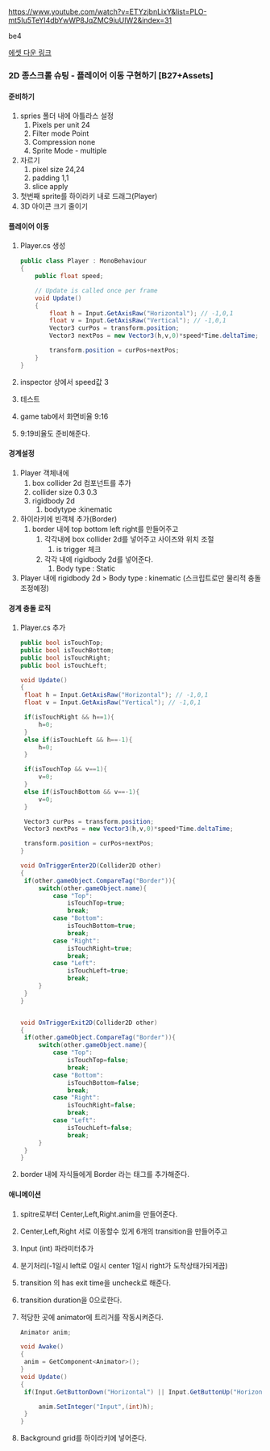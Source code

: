https://www.youtube.com/watch?v=ETYzjbnLixY&list=PLO-mt5Iu5TeYI4dbYwWP8JqZMC9iuUIW2&index=31

be4

[에셋 다운 링크](https://assetstore.unity.com/packages/2d/characters/vertical-2d-shooting-assets-pack-188719)

### 2D 종스크롤 슈팅 - 플레이어 이동 구현하기 [B27+Assets]

#### 준비하기

1. spries 폴더 내에 아틀라스 설정
   1. Pixels per unit 24
   2. Filter mode Point
   3. Compression none
   4. Sprite Mode - multiple
2. 자르기
   1. pixel size 24,24
   2. padding 1,1
   3. slice apply
3. 첫번째 sprite를 하이라키 내로 드래그(Player)
4. 3D 아이콘 크기 줄이기

#### 플레이어 이동

1. Player.cs 생성

   ```cs
   public class Player : MonoBehaviour
   {
       public float speed;

       // Update is called once per frame
       void Update()
       {
           float h = Input.GetAxisRaw("Horizontal"); // -1,0,1
           float v = Input.GetAxisRaw("Vertical"); // -1,0,1
           Vector3 curPos = transform.position;
           Vector3 nextPos = new Vector3(h,v,0)*speed*Time.deltaTime;

           transform.position = curPos+nextPos;
       }
   }
   ```

1. inspector 상에서 speed값 3
1. 테스트
1. game tab에서 화면비율 9:16
1. 9:19비율도 준비해준다.

#### 경계설정

1. Player 객체내에
   1. box collider 2d 컴포넌트를 추가
   2. collider size 0.3 0.3
   3. rigidbody 2d
      1. bodytype :kinematic
2. 하이라키에 빈객체 추가(Border)
   1. border 내에 top bottom left right를 만들어주고
      1. 각각내에 box collider 2d를 넣어주고 사이즈와 위치 조절
         1. is trigger 체크
      2. 각각 내에 rigidbody 2d를 넣어준다.
         1. Body type : Static
3. Player 내에 rigidbody 2d > Body type : kinematic (스크립트로만 물리적 충돌 조정예정)

#### 경계 충돌 로직

1. Player.cs 추가

   ```cs
   public bool isTouchTop;
   public bool isTouchBottom;
   public bool isTouchRight;
   public bool isTouchLeft;

   void Update()
   {
   	float h = Input.GetAxisRaw("Horizontal"); // -1,0,1
   	float v = Input.GetAxisRaw("Vertical"); // -1,0,1

   	if(isTouchRight && h==1){
   		h=0;
   	}
   	else if(isTouchLeft && h==-1){
   		h=0;
   	}

   	if(isTouchTop && v==1){
   		v=0;
   	}
   	else if(isTouchBottom && v==-1){
   		v=0;
   	}

   	Vector3 curPos = transform.position;
   	Vector3 nextPos = new Vector3(h,v,0)*speed*Time.deltaTime;

   	transform.position = curPos+nextPos;
   }

   void OnTriggerEnter2D(Collider2D other)
   {
   	if(other.gameObject.CompareTag("Border")){
   		switch(other.gameObject.name){
   			case "Top":
   				isTouchTop=true;
   				break;
   			case "Bottom":
   				isTouchBottom=true;
   				break;
   			case "Right":
   				isTouchRight=true;
   				break;
   			case "Left":
   				isTouchLeft=true;
   				break;
   		}
   	}
   }


   void OnTriggerExit2D(Collider2D other)
   {
   	if(other.gameObject.CompareTag("Border")){
   		switch(other.gameObject.name){
   			case "Top":
   				isTouchTop=false;
   				break;
   			case "Bottom":
   				isTouchBottom=false;
   				break;
   			case "Right":
   				isTouchRight=false;
   				break;
   			case "Left":
   				isTouchLeft=false;
   				break;
   		}
   	}
   }
   ```

2. border 내에 자식들에게 Border 라는 태그를 추가해준다.

#### 애니메이션

1. spitre로부터 Center,Left,Right.anim을 만들어준다.
2. Center,Left,Right 서로 이동할수 있게 6개의 transition을 만들어주고
3. Input (int) 파라미터추가
4. 분기처리(-1일시 left로 0일시 center 1일시 right가 도착상태가되게끔)
5. transition 의 has exit time을 uncheck로 해준다.
6. transition duration을 0으로한다.
7. 적당한 곳에 animator에 트리거를 작동시켜준다.

   ```cs
   Animator anim;

   void Awake()
   {
   	anim = GetComponent<Animator>();
   }
   void Update()
   {
   	if(Input.GetButtonDown("Horizontal") || Input.GetButtonUp("Horizontal")){

   		anim.SetInteger("Input",(int)h);
   	}
   }
   ```

8. Background grid를 하이라키에 넣어준다.

###
